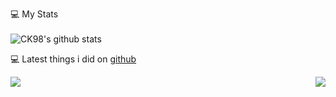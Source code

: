 💻 My Stats
<br><br>
![CK98's github stats](https://github-readme-stats.vercel.app/api?username=CHOK9938&show_icons=true&hide_border=true)

💻 Latest things i did on [github](https://github.com/CHOK9938/)

<a href="https://github.com/CHOK9938/FixTime">
  <img align="left" src="https://github-readme-stats.vercel.app/api/pin/?username=CHOK9938&repo=CubeCraft-Scoreboard" />
</a>

<a href="https://github.com/CHOK9938/Minecraft_Bedrock-The-Hive-Scoreboard">
    <img align="right" src="https://github-readme-stats.vercel.app/api/pin/?username=CHOK9938&repo=The-Hive-Scoreboard" />
</a>

